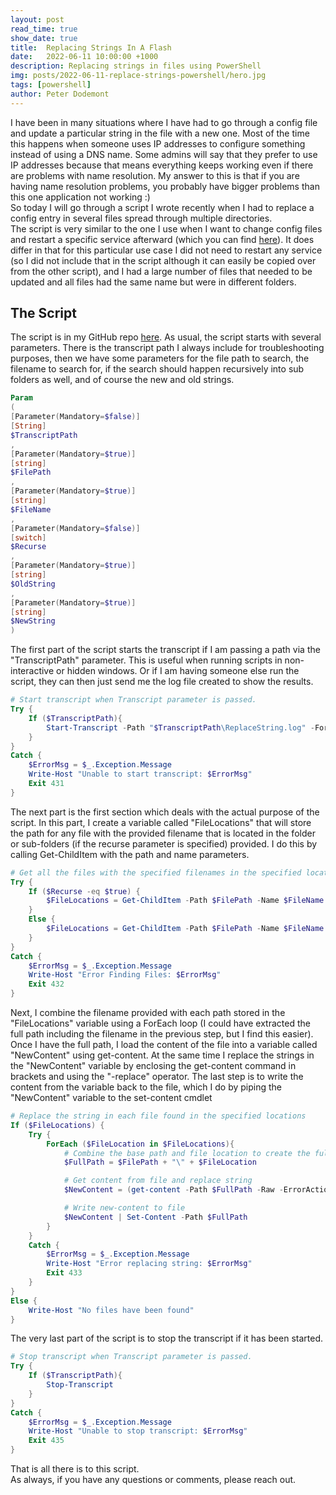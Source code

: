 ```yaml
---
layout: post
read_time: true
show_date: true
title:  Replacing Strings In A Flash
date:   2022-06-11 10:00:00 +1000
description: Replacing strings in files using PowerShell
img: posts/2022-06-11-replace-strings-powershell/hero.jpg
tags: [powershell]
author: Peter Dodemont
---
```

I have been in many situations where I have had to go through a config file and update a particular string in the file with a new one. Most of the time this happens when someone uses IP addresses to configure something instead of using a DNS name. Some admins will say that they prefer to use IP addresses because that means everything keeps working even if there are problems with name resolution. My answer to this is that if you are having name resolution problems, you probably have bigger problems than this one application not working :)  
So today I will go through a script I wrote recently when I had to replace a config entry in several files spread through multiple directories.  
The script is very similar to the one I use when I want to change config files and restart a specific service afterward (which you can find [here](\replace-and-restart.html)). It does differ in that for this particular use case I did not need to restart any service (so I did not include that in the script although it can easily be copied over from the other script), and I had a large number of files that needed to be updated and all files had the same name but were in different folders.

## The Script
The script is in my GitHub repo [here](https://github.com/PeterDodemont/Scripts/tree/main/Misc).
As usual, the script starts with several parameters. There is the transcript path I always include for troubleshooting purposes, then we have some parameters for the file path to search, the filename to search for, if the search should happen recursively into sub folders as well, and of course the new and old strings.
```powershell
Param
(
[Parameter(Mandatory=$false)]
[String]
$TranscriptPath
,
[Parameter(Mandatory=$true)]
[string]
$FilePath
,
[Parameter(Mandatory=$true)]
[string]
$FileName
,
[Parameter(Mandatory=$false)]
[switch]
$Recurse
,
[Parameter(Mandatory=$true)]
[string]
$OldString
,
[Parameter(Mandatory=$true)]
[string]
$NewString
)
```

The first part of the script starts the transcript if I am passing a path via the "TranscriptPath" parameter. This is useful when running scripts in non-interactive or hidden windows. Or if I am having someone else run the script, they can then just send me the log file created to show the results.
```powershell
# Start transcript when Transcript parameter is passed.
Try {
    If ($TranscriptPath){
        Start-Transcript -Path "$TranscriptPath\ReplaceString.log" -Force
    }
}
Catch {
    $ErrorMsg = $_.Exception.Message
    Write-Host "Unable to start transcript: $ErrorMsg"
    Exit 431
}
```

The next part is the first section which deals with the actual purpose of the script. In this part, I create a variable called "FileLocations" that will store the path for any file with the provided filename that is located in the folder or sub-folders (if the recurse parameter is specified) provided. I do this by calling Get-ChildItem with the path and name parameters. 
```powershell
# Get all the files with the specified filenames in the specified location
Try {
    If ($Recurse -eq $true) {
        $FileLocations = Get-ChildItem -Path $FilePath -Name $FileName -Recurse
    }
    Else {
        $FileLocations = Get-ChildItem -Path $FilePath -Name $FileName
    }
}
Catch {
    $ErrorMsg = $_.Exception.Message
    Write-Host "Error Finding Files: $ErrorMsg"
    Exit 432
}
```

Next, I combine the filename provided with each path stored in the "FileLocations" variable using a ForEach loop (I could have extracted the full path including the filename in the previous step, but I find this easier).  
Once I have the full path, I load the content of the file into a variable called "NewContent" using get-content. At the same time I replace the strings in the "NewContent" variable by enclosing the get-content command in brackets and using the "-replace" operator.
The last step is to write the content from the variable back to the file, which I do by piping the "NewContent" variable to the set-content cmdlet
```powershell
# Replace the string in each file found in the specified locations
If ($FileLocations) {
    Try {
        ForEach ($FileLocation in $FileLocations){
            # Combine the base path and file location to create the full path
            $FullPath = $FilePath + "\" + $FileLocation

            # Get content from file and replace string
            $NewContent = (get-content -Path $FullPath -Raw -ErrorAction Stop) -replace $OldString,$NewString 

            # Write new-content to file
            $NewContent | Set-Content -Path $FullPath
        }
    }
    Catch {
        $ErrorMsg = $_.Exception.Message
        Write-Host "Error replacing string: $ErrorMsg"
        Exit 433
    }
}
Else {
    Write-Host "No files have been found"
}
```

The very last part of the script is to stop the transcript if it has been started.
```powershell
# Stop transcript when Transcript parameter is passed.
Try {
    If ($TranscriptPath){
        Stop-Transcript
    }
}
Catch {
    $ErrorMsg = $_.Exception.Message
    Write-Host "Unable to stop transcript: $ErrorMsg"
    Exit 435
}
```

That is all there is to this script.  
As always, if you have any questions or comments, please reach out.